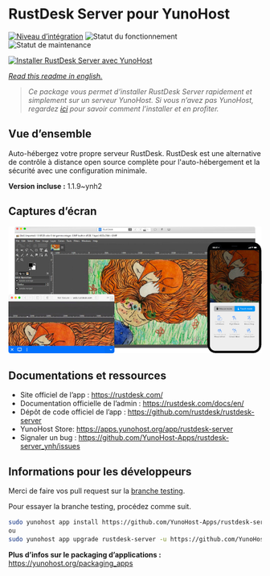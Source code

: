 <!--
N.B.: This README was automatically generated by https://github.com/YunoHost/apps/tree/master/tools/README-generator
It shall NOT be edited by hand.
-->

# RustDesk Server pour YunoHost

[![Niveau d’intégration](https://dash.yunohost.org/integration/rustdesk-server.svg)](https://dash.yunohost.org/appci/app/rustdesk-server) ![Statut du fonctionnement](https://ci-apps.yunohost.org/ci/badges/rustdesk-server.status.svg) ![Statut de maintenance](https://ci-apps.yunohost.org/ci/badges/rustdesk-server.maintain.svg)

[![Installer RustDesk Server avec YunoHost](https://install-app.yunohost.org/install-with-yunohost.svg)](https://install-app.yunohost.org/?app=rustdesk-server)

*[Read this readme in english.](./README.md)*

> *Ce package vous permet d’installer RustDesk Server rapidement et simplement sur un serveur YunoHost.
Si vous n’avez pas YunoHost, regardez [ici](https://yunohost.org/#/install) pour savoir comment l’installer et en profiter.*

## Vue d’ensemble

Auto-hébergez votre propre serveur RustDesk. RustDesk est une alternative de contrôle à distance open source complète pour l'auto-hébergement et la sécurité avec une configuration minimale.

**Version incluse :** 1.1.9~ynh2

## Captures d’écran

![Capture d’écran de RustDesk Server](./doc/screenshots/screenshot.png)

## Documentations et ressources

* Site officiel de l’app : <https://rustdesk.com/>
* Documentation officielle de l’admin : <https://rustdesk.com/docs/en/>
* Dépôt de code officiel de l’app : <https://github.com/rustdesk/rustdesk-server>
* YunoHost Store: <https://apps.yunohost.org/app/rustdesk-server>
* Signaler un bug : <https://github.com/YunoHost-Apps/rustdesk-server_ynh/issues>

## Informations pour les développeurs

Merci de faire vos pull request sur la [branche testing](https://github.com/YunoHost-Apps/rustdesk-server_ynh/tree/testing).

Pour essayer la branche testing, procédez comme suit.

``` bash
sudo yunohost app install https://github.com/YunoHost-Apps/rustdesk-server_ynh/tree/testing --debug
ou
sudo yunohost app upgrade rustdesk-server -u https://github.com/YunoHost-Apps/rustdesk-server_ynh/tree/testing --debug
```

**Plus d’infos sur le packaging d’applications :** <https://yunohost.org/packaging_apps>